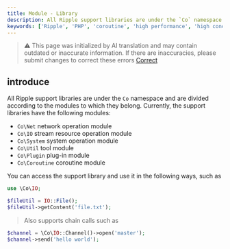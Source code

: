 ```yaml
---
title: Module - Library
description: All Ripple support libraries are under the `Co` namespace and are divided according to the modules to which they belong. Currently, the support libraries have the following modules
keywords: ['Ripple', 'PHP', 'coroutine', 'high performance', 'high concurrency']
---
```


> ⚠️ This page was initialized by AI translation and may contain outdated or inaccurate information. If there are
> inaccuracies, please submit changes to correct these errors [Correct](https://github.com/cloudtay/p-ripple-documents)

## introduce

All Ripple support libraries are under the `Co` namespace and are divided according to the modules to which they belong.
Currently, the support libraries have the following modules:

- `Co\Net` network operation module
- `Co\IO` stream resource operation module
- `Co\System` system operation module
- `Co\Util` tool module
- `Co\Plugin` plug-in module
- `Co\Coroutine` coroutine module

You can access the support library and use it in the following ways, such as

```php
use \Co\IO;

$fileUtil = IO::File();
$fileUtil->getContent('file.txt');
```

> Also supports chain calls such as

```php
$channel = \Co\IO::Channel()->open('master');
$channel->send('hello world');
```
